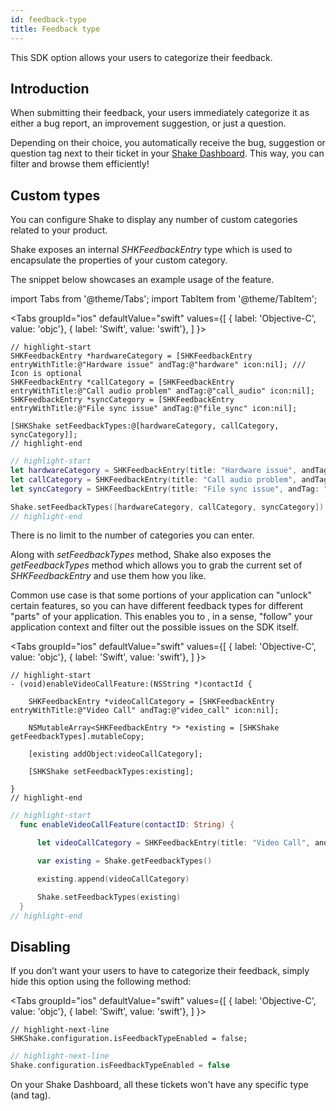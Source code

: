 ```yaml
---
id: feedback-type
title: Feedback type
---
```

This SDK option allows your users to categorize their feedback.

## Introduction

When submitting their feedback, your users immediately categorize it as either a bug report, an improvement suggestion, or just a question.

Depending on their choice, you automatically receive the <span class="tag-button pink-tag-button">bug</span>, <span class="tag-button pink-tag-button">suggestion</span> or <span class="tag-button pink-tag-button">question</span> tag next to their ticket in your [Shake Dashboard](https://app.shakebugs.com). This way, you can filter and browse them efficiently!

## Custom types

You can configure Shake to display any number of custom categories related to your product.

Shake exposes an internal *SHKFeedbackEntry* type which is used to encapsulate the properties of your custom category.

The snippet below showcases an example usage of the feature. 

import Tabs from '@theme/Tabs';
import TabItem from '@theme/TabItem';

<Tabs
  groupId="ios"
  defaultValue="swift"
  values={[
  { label: 'Objective-C', value: 'objc'},
    { label: 'Swift', value: 'swift'},
  ]
}>

<TabItem value="objc">

```objc title="AppDelegate.m"
// highlight-start
SHKFeedbackEntry *hardwareCategory = [SHKFeedbackEntry entryWithTitle:@"Hardware issue" andTag:@"hardware" icon:nil]; /// Icon is optional
SHKFeedbackEntry *callCategory = [SHKFeedbackEntry entryWithTitle:@"Call audio problem" andTag:@"call_audio" icon:nil];
SHKFeedbackEntry *syncCategory = [SHKFeedbackEntry entryWithTitle:@"File sync issue" andTag:@"file_sync" icon:nil];

[SHKShake setFeedbackTypes:@[hardwareCategory, callCategory, syncCategory]];  
// highlight-end
```

</TabItem>

<TabItem value="swift">

```swift title="AppDelegate.swift"
// highlight-start
let hardwareCategory = SHKFeedbackEntry(title: "Hardware issue", andTag: "hardware", icon: hardwareIssueIcon) /// Icon is optional
let callCategory = SHKFeedbackEntry(title: "Call audio problem", andTag: "call_audio", icon: nil)
let syncCategory = SHKFeedbackEntry(title: "File sync issue", andTag: "file_sync", icon: nil)

Shake.setFeedbackTypes([hardwareCategory, callCategory, syncCategory])
// highlight-end
```

</TabItem>

</Tabs>

There is no limit to the number of categories you can enter.

Along with *setFeedbackTypes* method, Shake also exposes the *getFeedbackTypes* method which allows you to 
grab the current set of *SHKFeedbackEntry* and use them how you like.

Common use case is that some portions of your application can "unlock" certain features, so you can have different feedback types for different "parts" of 
your application. This enables you to , in a sense, "follow" your application context and filter out the possible issues on the SDK itself.

<Tabs
  groupId="ios"
  defaultValue="swift"
  values={[
  { label: 'Objective-C', value: 'objc'},
    { label: 'Swift', value: 'swift'},
  ]
}>

<TabItem value="objc">

```objc title="NetworkService.m"
// highlight-start
- (void)enableVideoCallFeature:(NSString *)contactId {

    SHKFeedbackEntry *videoCallCategory = [SHKFeedbackEntry entryWithTitle:@"Video Call" andTag:@"video_call" icon:nil];

    NSMutableArray<SHKFeedbackEntry *> *existing = [SHKShake getFeedbackTypes].mutableCopy;

    [existing addObject:videoCallCategory];

    [SHKShake setFeedbackTypes:existing];

}
// highlight-end
```

</TabItem>

<TabItem value="swift">

```swift title="NetworkService.swift"
// highlight-start  
  func enableVideoCallFeature(contactID: String) {

      let videoCallCategory = SHKFeedbackEntry(title: "Video Call", andTag: "video_call", icon: nil)

      var existing = Shake.getFeedbackTypes()

      existing.append(videoCallCategory)

      Shake.setFeedbackTypes(existing)
  }
// highlight-end
```

</TabItem>

</Tabs>

## Disabling
If you don’t want your users to have to categorize their feedback, simply hide this option using the following method:

<Tabs
  groupId="ios"
  defaultValue="swift"
  values={[
  { label: 'Objective-C', value: 'objc'},
    { label: 'Swift', value: 'swift'},
  ]
}>

<TabItem value="objc">

```objc title="AppDelegate.m"
// highlight-next-line
SHKShake.configuration.isFeedbackTypeEnabled = false;
```

</TabItem>

<TabItem value="swift">

```swift title="AppDelegate.swift"
// highlight-next-line
Shake.configuration.isFeedbackTypeEnabled = false
```

</TabItem>

</Tabs>

On your Shake Dashboard, all these tickets won't have any specific type (and tag).
